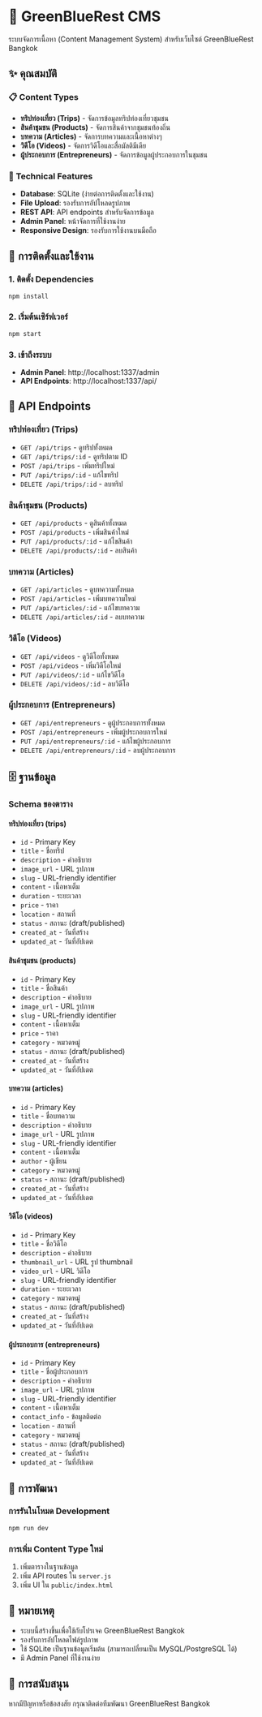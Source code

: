 # 🌿 GreenBlueRest CMS

ระบบจัดการเนื้อหา (Content Management System) สำหรับเว็บไซต์ GreenBlueRest Bangkok

## ✨ คุณสมบัติ

### 📋 Content Types
- **ทริปท่องเที่ยว (Trips)** - จัดการข้อมูลทริปท่องเที่ยวชุมชน
- **สินค้าชุมชน (Products)** - จัดการสินค้าจากชุมชนท้องถิ่น
- **บทความ (Articles)** - จัดการบทความและเนื้อหาต่างๆ
- **วิดีโอ (Videos)** - จัดการวิดีโอและสื่อมัลติมีเดีย
- **ผู้ประกอบการ (Entrepreneurs)** - จัดการข้อมูลผู้ประกอบการในชุมชน

### 🔧 Technical Features
- **Database**: SQLite (ง่ายต่อการติดตั้งและใช้งาน)
- **File Upload**: รองรับการอัปโหลดรูปภาพ
- **REST API**: API endpoints สำหรับจัดการข้อมูล
- **Admin Panel**: หน้าจัดการที่ใช้งานง่าย
- **Responsive Design**: รองรับการใช้งานบนมือถือ

## 🚀 การติดตั้งและใช้งาน

### 1. ติดตั้ง Dependencies
```bash
npm install
```

### 2. เริ่มต้นเซิร์ฟเวอร์
```bash
npm start
```

### 3. เข้าถึงระบบ
- **Admin Panel**: http://localhost:1337/admin
- **API Endpoints**: http://localhost:1337/api/

## 📡 API Endpoints

### ทริปท่องเที่ยว (Trips)
- `GET /api/trips` - ดูทริปทั้งหมด
- `GET /api/trips/:id` - ดูทริปตาม ID
- `POST /api/trips` - เพิ่มทริปใหม่
- `PUT /api/trips/:id` - แก้ไขทริป
- `DELETE /api/trips/:id` - ลบทริป

### สินค้าชุมชน (Products)
- `GET /api/products` - ดูสินค้าทั้งหมด
- `POST /api/products` - เพิ่มสินค้าใหม่
- `PUT /api/products/:id` - แก้ไขสินค้า
- `DELETE /api/products/:id` - ลบสินค้า

### บทความ (Articles)
- `GET /api/articles` - ดูบทความทั้งหมด
- `POST /api/articles` - เพิ่มบทความใหม่
- `PUT /api/articles/:id` - แก้ไขบทความ
- `DELETE /api/articles/:id` - ลบบทความ

### วิดีโอ (Videos)
- `GET /api/videos` - ดูวิดีโอทั้งหมด
- `POST /api/videos` - เพิ่มวิดีโอใหม่
- `PUT /api/videos/:id` - แก้ไขวิดีโอ
- `DELETE /api/videos/:id` - ลบวิดีโอ

### ผู้ประกอบการ (Entrepreneurs)
- `GET /api/entrepreneurs` - ดูผู้ประกอบการทั้งหมด
- `POST /api/entrepreneurs` - เพิ่มผู้ประกอบการใหม่
- `PUT /api/entrepreneurs/:id` - แก้ไขผู้ประกอบการ
- `DELETE /api/entrepreneurs/:id` - ลบผู้ประกอบการ

## 🗄️ ฐานข้อมูล

### Schema ของตาราง

#### ทริปท่องเที่ยว (trips)
- `id` - Primary Key
- `title` - ชื่อทริป
- `description` - คำอธิบาย
- `image_url` - URL รูปภาพ
- `slug` - URL-friendly identifier
- `content` - เนื้อหาเต็ม
- `duration` - ระยะเวลา
- `price` - ราคา
- `location` - สถานที่
- `status` - สถานะ (draft/published)
- `created_at` - วันที่สร้าง
- `updated_at` - วันที่อัปเดต

#### สินค้าชุมชน (products)
- `id` - Primary Key
- `title` - ชื่อสินค้า
- `description` - คำอธิบาย
- `image_url` - URL รูปภาพ
- `slug` - URL-friendly identifier
- `content` - เนื้อหาเต็ม
- `price` - ราคา
- `category` - หมวดหมู่
- `status` - สถานะ (draft/published)
- `created_at` - วันที่สร้าง
- `updated_at` - วันที่อัปเดต

#### บทความ (articles)
- `id` - Primary Key
- `title` - ชื่อบทความ
- `description` - คำอธิบาย
- `image_url` - URL รูปภาพ
- `slug` - URL-friendly identifier
- `content` - เนื้อหาเต็ม
- `author` - ผู้เขียน
- `category` - หมวดหมู่
- `status` - สถานะ (draft/published)
- `created_at` - วันที่สร้าง
- `updated_at` - วันที่อัปเดต

#### วิดีโอ (videos)
- `id` - Primary Key
- `title` - ชื่อวิดีโอ
- `description` - คำอธิบาย
- `thumbnail_url` - URL รูป thumbnail
- `video_url` - URL วิดีโอ
- `slug` - URL-friendly identifier
- `duration` - ระยะเวลา
- `category` - หมวดหมู่
- `status` - สถานะ (draft/published)
- `created_at` - วันที่สร้าง
- `updated_at` - วันที่อัปเดต

#### ผู้ประกอบการ (entrepreneurs)
- `id` - Primary Key
- `title` - ชื่อผู้ประกอบการ
- `description` - คำอธิบาย
- `image_url` - URL รูปภาพ
- `slug` - URL-friendly identifier
- `content` - เนื้อหาเต็ม
- `contact_info` - ข้อมูลติดต่อ
- `location` - สถานที่
- `category` - หมวดหมู่
- `status` - สถานะ (draft/published)
- `created_at` - วันที่สร้าง
- `updated_at` - วันที่อัปเดต

## 🔧 การพัฒนา

### การรันในโหมด Development
```bash
npm run dev
```

### การเพิ่ม Content Type ใหม่
1. เพิ่มตารางในฐานข้อมูล
2. เพิ่ม API routes ใน `server.js`
3. เพิ่ม UI ใน `public/index.html`

## 📝 หมายเหตุ

- ระบบนี้สร้างขึ้นเพื่อใช้กับโปรเจค GreenBlueRest Bangkok
- รองรับการอัปโหลดไฟล์รูปภาพ
- ใช้ SQLite เป็นฐานข้อมูลเริ่มต้น (สามารถเปลี่ยนเป็น MySQL/PostgreSQL ได้)
- มี Admin Panel ที่ใช้งานง่าย

## 🤝 การสนับสนุน

หากมีปัญหาหรือข้อสงสัย กรุณาติดต่อทีมพัฒนา GreenBlueRest Bangkok
